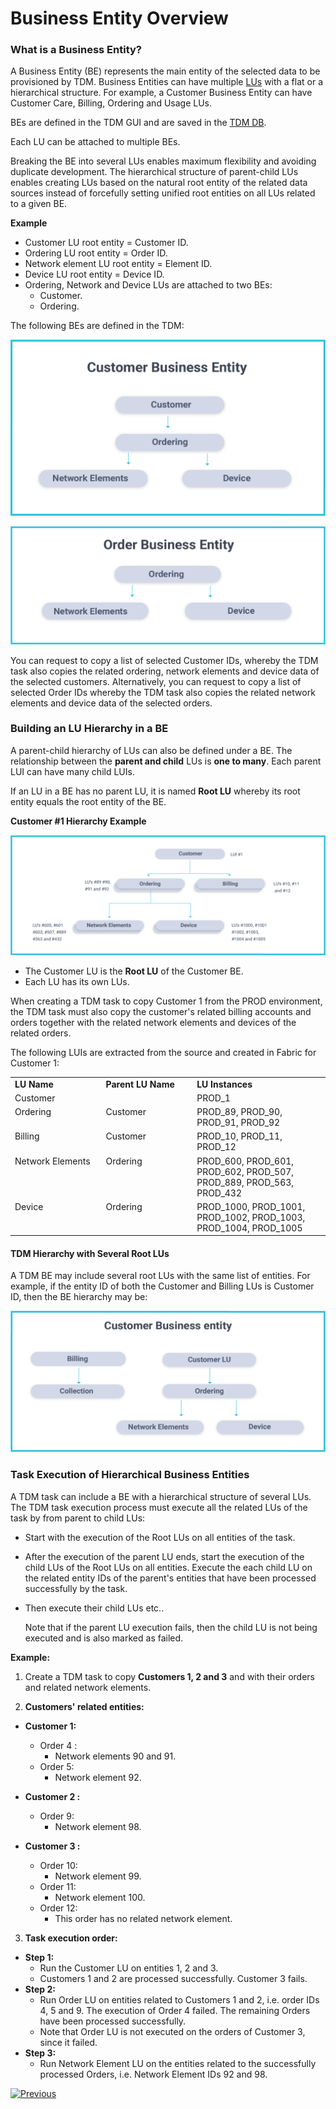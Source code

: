 # Business Entity Overview

### What is a Business Entity? 

A Business Entity (BE) represents the main entity of the selected data to be provisioned by TDM.  Business Entities can have multiple [LUs]((/articles/03_logical_units/01_LU_overview.md)) with a flat or a hierarchical structure. For example, a Customer Business Entity can have Customer Care, Billing, Ordering  and Usage LUs.

BEs are defined in the TDM GUI and are saved in the [TDM DB](https://github.com/k2view-academy/K2View-Academy/blob/Academy_6.4_TDM_BCK/articles/TDM/tdm_architecture/02_tdm_database.md).

Each LU can be attached to multiple BEs. 

Breaking the BE into several LUs enables maximum flexibility and avoiding duplicate development. The hierarchical structure of parent-child LUs enables creating LUs based on the natural root entity of the related data sources instead of forcefully setting unified root entities on all LUs related to a given BE.

**Example**

- Customer LU root entity = Customer ID.
- Ordering LU root entity = Order ID.
- Network element LU root entity = Element ID.
- Device LU root entity = Device ID.
- Ordering, Network and Device LUs are attached to two BEs:
  - Customer. 
  - Ordering.

 The following BEs are defined in the TDM: 

![Customer BE](images/customer_be.png) 



![Customer BE](images/order_be.png)



You can request to copy a list of selected Customer IDs, whereby the TDM task also copies the related ordering, network elements and device data of the selected customers.
Alternatively, you can request to copy a list of selected Order IDs whereby the TDM task also copies the related network elements and device data of the selected orders.

### Building an LU Hierarchy in a BE

A parent-child hierarchy of LUs can also be defined under a BE. The relationship between the **parent and child** LUs is **one to many**. Each parent LUI can have many child LUIs. 

If an LU in a BE has no parent LU, it is named **Root LU** whereby its root entity equals the root entity of the BE. 

**Customer #1 Hierarchy Example**

 ![Customer example](images/customer_data_example.png)
                                

-  The Customer LU is the **Root LU** of the Customer BE.
-  Each LU has its own LUs. 

When creating a TDM task to copy Customer 1 from the PROD environment, the TDM task must also copy the customer's related billing accounts and orders together with the related network elements and devices of the related orders. 

The following LUIs are extracted from the source and created in Fabric for Customer 1:


 <table width="900 pxl">
<tbody>
<tr>
<td valign="top" width="250 pxl">
<strong>LU Name</strong>
</td>
<td valign="top" width="250 pxl">
<strong>Parent LU Name</strong>
</td>
<td valign="top" width="400 pxl">
<strong>LU Instances</strong>
</td>
</tr>
<tr>
<td valign="top" width="250 pxl">
Customer
</td>
<td valign="top" width="250 pxl">
&nbsp;
</td>
<td valign="top" width="400 pxl">
PROD_1
</td>
</tr>
<tr>
<td valign="top" width="250 pxl">
Ordering
</td>
<td valign="top" width="250 pxl">
Customer
</td>
<td valign="top" width="400 pxl">
PROD_89, PROD_90, PROD_91, PROD_92
</td>
</tr>
<tr>
<td valign="top" width="250 pxl">
Billing
</td>
<td valign="top" width="250 pxl">
Customer
</td>
<td valign="top" width="400 pxl">
PROD_10, PROD_11, PROD_12
</td>
</tr>
<tr>
<td valign="top" width="250 pxl">
Network Elements
</td>
<td valign="top" width="250 pxl">
Ordering
</td>
<td valign="top" width="400 pxl">
PROD_600, PROD_601, PROD_602, PROD_507, PROD_889, PROD_563, PROD_432
</td>
</tr>
<tr>
<td valign="top" width="250 pxl">
Device
</td>
<td valign="top" width="250 pxl">Ordering</td>
<td valign="top" width="400 pxl">
PROD_1000, PROD_1001, PROD_1002, PROD_1003, PROD_1004, PROD_1005
</td>
</tr>
</tbody>
</table>



#### TDM Hierarchy with Several Root LUs 

A TDM BE may include several root LUs with the same list of entities. For example, if the entity ID of both the Customer and Billing LUs is Customer ID, then the BE hierarchy may be:

![BE with several roots](images/be_hierarchy_with_several_root_lu.png) 

 

### Task Execution of Hierarchical Business Entities

A TDM task can include a BE with a hierarchical structure of several LUs. The TDM task execution process must execute all the related LUs of the task by from parent to child LUs:

- Start with the execution of the Root LUs on all entities of the task.

- After the execution of the parent LU ends, start the execution of the child LUs of the Root LUs on all entities. Execute the each child LU on the related entity IDs of the parent's entities that have been processed successfully by the task.

- Then execute their child LUs etc..

  Note that if the parent LU execution fails, then the child LU is not being executed and is also marked as failed.

**Example:**

1. Create a TDM task to copy **Customers 1, 2 and 3** and with their orders and related network elements. 

2. **Customers' related entities:**

- **Customer 1:** 
  - Order 4 : 
    - Network elements 90 and 91.
  - Order 5:
    - Network element 92.

- **Customer 2 :**
  - Order 9: 
    - Network element 98.
- **Customer 3 :** 
  - Order 10:
    - Network element 99.
  - Order 11:
    - Network element 100.
  - Order 12:
    - This order has no related network element.

3. **Task execution order:**

- **Step 1:**
  - Run the Customer LU on  entities 1, 2 and 3. 
  - Customers 1 and 2 are processed successfully. Customer 3 fails.
- **Step 2:**
  - Run Order LU on entities related to Customers 1 and 2, i.e. order IDs 4, 5 and 9. The execution of Order 4 failed. The remaining Orders have been processed successfully. 
  - Note that Order LU is not executed on the orders of Customer 3, since it failed.
- **Step 3:**
  - Run Network Element LU on the entities related to the successfully processed Orders, i.e. Network Element IDs 92 and 98.

 

 [![Previous](/articles/images/Previous.png)](02_tdm_glossary.md)
